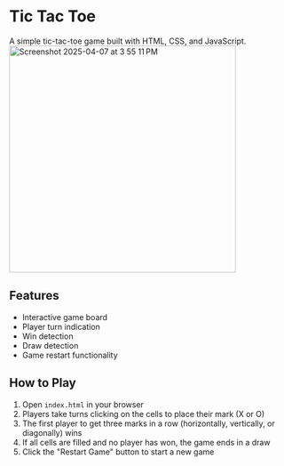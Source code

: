 # Tic Tac Toe

A simple tic-tac-toe game built with HTML, CSS, and JavaScript.
<img width="408" alt="Screenshot 2025-04-07 at 3 55 11 PM" src="https://github.com/user-attachments/assets/06972dfe-06cb-4841-8b39-0ec5e997c1ed" />


## Features

- Interactive game board
- Player turn indication
- Win detection
- Draw detection
- Game restart functionality

## How to Play

1. Open `index.html` in your browser
2. Players take turns clicking on the cells to place their mark (X or O)
3. The first player to get three marks in a row (horizontally, vertically, or diagonally) wins
4. If all cells are filled and no player has won, the game ends in a draw
5. Click the "Restart Game" button to start a new game 
